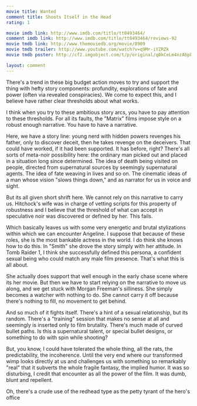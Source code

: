 ```yaml
---
movie title: Wanted
comment title: Shoots Itself in the Head
rating: 1

movie imdb link: http://www.imdb.com/title/tt0493464/
comment imdb link: http://www.imdb.com/title/tt0493464/reviews-92
movie tmdb link: http://www.themoviedb.org/movie/8909
movie tmdb trailer: http://www.youtube.com/watch?v=q9Mr-iYZRZk
movie tmdb poster: http://cf2.imgobject.com/t/p/original/qBkCeLm4nzAbpk6Gg3cllRBR4pI.jpg

layout: comment
---
```


There's a trend in these big budget action moves to try and support the thing with hefty story components: profundity, explorations of fate and power (often via revealed conspiracies). We come to expect this, and I believe have rather clear thresholds about what works. 

I think when you try to these ambitious story arcs, you have to pay attention to these thresholds. For all its faults, the "Matrix" films impose style on a robust enough narrative. You have to have a narrative.

Here, we have a story line: young nerd with hidden powers revenges his father, only to discover deceit, then he takes revenge on the deceivers. That could have worked, if it had been supported. It has before, right? There's all sorts of meta-noir possibility here: the ordinary man picked out and placed in a situation long since determined. The idea of death being visited on people, directed from supernatural sources by seemingly supernatural agents. The idea of fate weaving in lives and so on. The cinematic ideas of a man whose vision "slows things down," and as narrator for us in voice and sight.

But its all given short shrift here. We cannot rely on this narrative to carry us. Hitchock's wife was in charge of vetting scripts for this property of robustness and I believe that the threshold of what can accept in speculative noir was discovered or defined by her. This fails. 

Which basically leaves us with some very energetic and brutal stylizations within which we can encounter Angeline. I suppose that because of these roles, she is the most bankable actress in the world. I do think she knows how to do this. In "Smith" she drove the story simply with her attitude. In Tomb Raider 1, I think she successfully defined this persona, a confident sexual being who could match any male film presence. That's what this is all about.

She actually does support that well enough in the early chase scene where its her movie. But then we have to start relying on the narrative to move us along, and we get stuck with Morgan Freeman's silliness. She simply becomes a watcher with nothing to do. She cannot carry it off because there's nothing to fill, no movement to get behind.

And so much of it fights itself. There's a hint of a sexual relationship, but its random. There's a "training" session that makes no sense at all and seemingly is inserted only to film brutality. There's much made of curved bullet paths. Is this a supernatural talent, or special bullet designs, or something to do with spin while shooting?

But, you know, I could have tolerated the whole thing, all the rats, the predictability, the incoherence. Until the very end where our transformed wimp looks directly at us and challenges us with something so remarkably "real" that it subverts the whole fragile fantasy, the implied humor. It was so disturbing, I credit that encounter as all the power of the film. It was dumb, blunt and repellent. 

Oh, there's a crude use of the redhead type as the petty tyrant of the hero's office